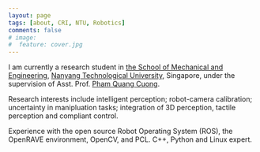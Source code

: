```yaml
---
layout: page
tags: [about, CRI, NTU, Robotics]
comments: false
# image:
#  feature: cover.jpg
---
```


I am currently a research student in [the School of Mechanical and
Engineering](http://www.mae.ntu.edu.sg/Pages/Home.aspx), [Nanyang
Technological University](http://www.ntu.edu.sg/Pages/home.aspx),
Singapore, under the supervision of Asst. Prof. [Pham Quang Cuong](http://www.ntu.edu.sg/home/cuong/).

Research interests include intelligent perception; robot-camera
calibration; uncertainty in manipluation tasks; integration of 3D
perception, tactile perception and compliant control.

Experience with the open source Robot Operating System (ROS), the
OpenRAVE environment, OpenCV, and PCL. C++, Python and Linux expert.
